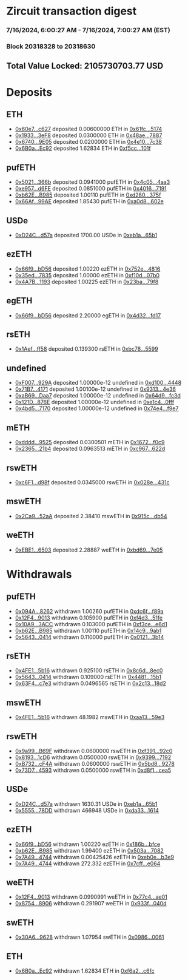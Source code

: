 # Zircuit transaction digest
### 7/16/2024, 6:00:27 AM - 7/16/2024, 7:00:27 AM (EST)
### Block 20318328 to 20318630

## Total Value Locked: 2105730703.77 USD

# Deposits
## ETH
- [0x60e7...c627](https://etherscan.io/address/0x60e72e4Fc30B192503eae46B1f634ff0A7A6c627) deposited 0.00600000 ETH in [0x61fc...5174](https://etherscan.io/tx/0x60e72e4Fc30B192503eae46B1f634ff0A7A6c627)
- [0x1933...3eF8](https://etherscan.io/address/0x1933B1D39C6C57b2848dEe573D25D014918E3eF8) deposited 0.0300000 ETH in [0x48ae...7887](https://etherscan.io/tx/0x1933B1D39C6C57b2848dEe573D25D014918E3eF8)
- [0x6740...9E05](https://etherscan.io/address/0x6740a93F76AEbB4a1Ae487F1c9e15dB657c79E05) deposited 0.0200000 ETH in [0x4e10...7c38](https://etherscan.io/tx/0x6740a93F76AEbB4a1Ae487F1c9e15dB657c79E05)
- [0x6B0a...Ec92](https://etherscan.io/address/0x6B0a3a033b1Ff5a99658d79f9fc620ca705AEc92) deposited 1.62834 ETH in [0xf5cc...101f](https://etherscan.io/tx/0x6B0a3a033b1Ff5a99658d79f9fc620ca705AEc92)
## pufETH
- [0x5021...366b](https://etherscan.io/address/0x502184ec6a3f804c3a329F0666530A14E63d366b) deposited 0.0941000 pufETH in [0x4c05...4aa3](https://etherscan.io/tx/0x502184ec6a3f804c3a329F0666530A14E63d366b)
- [0xe957...d6FE](https://etherscan.io/address/0xe9576B938660Dd82D02D8559a8b57b05E473d6FE) deposited 0.0851000 pufETH in [0x4016...7191](https://etherscan.io/tx/0xe9576B938660Dd82D02D8559a8b57b05E473d6FE)
- [0xb62E...B985](https://etherscan.io/address/0xb62E27A774C0b8f6EE1efcC659c594744895B985) deposited 1.00110 pufETH in [0xd280...375f](https://etherscan.io/tx/0xb62E27A774C0b8f6EE1efcC659c594744895B985)
- [0x66Af...99AE](https://etherscan.io/address/0x66Af85Ff38830187B65956b8D1A68646c1A299AE) deposited 1.85430 pufETH in [0xa0d8...602e](https://etherscan.io/tx/0x66Af85Ff38830187B65956b8D1A68646c1A299AE)
## USDe
- [0xD24C...d57a](https://etherscan.io/address/0xD24Cfe2d0fa81369ca6291c28ac5426e16B6d57a) deposited 1700.00 USDe in [0xeb1a...65b1](https://etherscan.io/tx/0xD24Cfe2d0fa81369ca6291c28ac5426e16B6d57a)
## ezETH
- [0x66f9...bD56](https://etherscan.io/address/0x66f9A6775dBA0b65c888C14c9FE52f8C4B74bD56) deposited 1.00220 ezETH in [0x752e...4816](https://etherscan.io/tx/0x66f9A6775dBA0b65c888C14c9FE52f8C4B74bD56)
- [0x35ed...7835](https://etherscan.io/address/0x35edBfA848244361002604B1a9FD6DaAe1727835) deposited 1.00000 ezETH in [0xf10d...07b0](https://etherscan.io/tx/0x35edBfA848244361002604B1a9FD6DaAe1727835)
- [0x4A7B...1193](https://etherscan.io/address/0x4A7B6032AACabAa953E0cE9C4753321a635a1193) deposited 1.00225 ezETH in [0x23ba...79f8](https://etherscan.io/tx/0x4A7B6032AACabAa953E0cE9C4753321a635a1193)
## egETH
- [0x66f9...bD56](https://etherscan.io/address/0x66f9A6775dBA0b65c888C14c9FE52f8C4B74bD56) deposited 2.20000 egETH in [0x4d32...fd17](https://etherscan.io/tx/0x66f9A6775dBA0b65c888C14c9FE52f8C4B74bD56)
## rsETH
- [0x1Aef...ff58](https://etherscan.io/address/0x1Aefe33a87F341615c6271D022fa865e2be0ff58) deposited 0.139300 rsETH in [0xbc78...5599](https://etherscan.io/tx/0x1Aefe33a87F341615c6271D022fa865e2be0ff58)
## undefined
- [0xF007...929A](https://etherscan.io/address/0xF007AF3748AD93B4F045306a3b09E07F0191929A) deposited 1.00000e-12 undefined in [0xd100...4448](https://etherscan.io/tx/0xF007AF3748AD93B4F045306a3b09E07F0191929A)
- [0x71B7...4171](https://etherscan.io/address/0x71B70232BA6228E2E378CcE858C54cb01fd04171) deposited 1.00100e-12 undefined in [0x9313...4e36](https://etherscan.io/tx/0x71B70232BA6228E2E378CcE858C54cb01fd04171)
- [0xaB69...Daa7](https://etherscan.io/address/0xaB69562F582FBB458828558dF66f0d99BDcEDaa7) deposited 1.00000e-12 undefined in [0x64d9...fc3d](https://etherscan.io/tx/0xaB69562F582FBB458828558dF66f0d99BDcEDaa7)
- [0x121D...876E](https://etherscan.io/address/0x121DD42384db6ad04851F7ac1E81bCd8Bbb1876E) deposited 1.00000e-12 undefined in [0xe1c4...0fff](https://etherscan.io/tx/0x121DD42384db6ad04851F7ac1E81bCd8Bbb1876E)
- [0x4bd5...7170](https://etherscan.io/address/0x4bd5487aC9e2B4f6D662b355B8302aEe83827170) deposited 1.00000e-12 undefined in [0x74e4...f9e7](https://etherscan.io/tx/0x4bd5487aC9e2B4f6D662b355B8302aEe83827170)
## mETH
- [0xdddd...9525](https://etherscan.io/address/0xddddDf1383a980d591868F010fE1CB9D62739525) deposited 0.0300501 mETH in [0x1672...f0c9](https://etherscan.io/tx/0xddddDf1383a980d591868F010fE1CB9D62739525)
- [0x2365...21b4](https://etherscan.io/address/0x236547aB40103eE2DA88643652985771e14b21b4) deposited 0.0963513 mETH in [0xc967...622d](https://etherscan.io/tx/0x236547aB40103eE2DA88643652985771e14b21b4)
## rswETH
- [0xc6F1...d98f](https://etherscan.io/address/0xc6F1eC8AAeD5b5f3E6DcDEa4008e4724369Ed98f) deposited 0.0345000 rswETH in [0x028e...431c](https://etherscan.io/tx/0xc6F1eC8AAeD5b5f3E6DcDEa4008e4724369Ed98f)
## mswETH
- [0x2Ca9...52aA](https://etherscan.io/address/0x2Ca9341798e03FE40B22637D5A366Ca4Bc8252aA) deposited 2.38410 mswETH in [0x915c...db54](https://etherscan.io/tx/0x2Ca9341798e03FE40B22637D5A366Ca4Bc8252aA)
## weETH
- [0xEBE1...6503](https://etherscan.io/address/0xEBE10C876a9979684fD6e1C08aB9397DedD86503) deposited 2.28887 weETH in [0xbd69...7e05](https://etherscan.io/tx/0xEBE10C876a9979684fD6e1C08aB9397DedD86503)
# Withdrawals
## pufETH
- [0x094A...8262](https://etherscan.io/address/0x094A3C4c0706471f2649022EF5e8CE739af48262) withdrawn 1.00260 pufETH in [0xdc6f...f89a](https://etherscan.io/tx/0x094A3C4c0706471f2649022EF5e8CE739af48262)
- [0x12F4...9013](https://etherscan.io/address/0x12F4631E1327aA1EFc25F2407239B0488a569013) withdrawn 0.105900 pufETH in [0xf4d3...51fe](https://etherscan.io/tx/0x12F4631E1327aA1EFc25F2407239B0488a569013)
- [0x10A9...3ACC](https://etherscan.io/address/0x10A9Be5De17889f47E9E81344A6F70fdd49A3ACC) withdrawn 0.103000 pufETH in [0xf3ce...e6d1](https://etherscan.io/tx/0x10A9Be5De17889f47E9E81344A6F70fdd49A3ACC)
- [0xb62E...B985](https://etherscan.io/address/0xb62E27A774C0b8f6EE1efcC659c594744895B985) withdrawn 1.00110 pufETH in [0x14c9...9ab1](https://etherscan.io/tx/0xb62E27A774C0b8f6EE1efcC659c594744895B985)
- [0x5643...0414](https://etherscan.io/address/0x5643f32F5A56f9781C451EE2919bE8479db10414) withdrawn 0.110000 pufETH in [0x0121...3b14](https://etherscan.io/tx/0x5643f32F5A56f9781C451EE2919bE8479db10414)
## rsETH
- [0x4FE1...5b16](https://etherscan.io/address/0x4FE103D1D3C15E05f8B3B0773330a86e6cfD5b16) withdrawn 0.925100 rsETH in [0x8c6d...8ec0](https://etherscan.io/tx/0x4FE103D1D3C15E05f8B3B0773330a86e6cfD5b16)
- [0x5643...0414](https://etherscan.io/address/0x5643f32F5A56f9781C451EE2919bE8479db10414) withdrawn 0.109000 rsETH in [0x4481...15b1](https://etherscan.io/tx/0x5643f32F5A56f9781C451EE2919bE8479db10414)
- [0x63F4...c7e3](https://etherscan.io/address/0x63F414FE7a44f401bC136cC06F8Aa8400d55c7e3) withdrawn 0.0496565 rsETH in [0x2c13...18d2](https://etherscan.io/tx/0x63F414FE7a44f401bC136cC06F8Aa8400d55c7e3)
## mswETH
- [0x4FE1...5b16](https://etherscan.io/address/0x4FE103D1D3C15E05f8B3B0773330a86e6cfD5b16) withdrawn 48.1982 mswETH in [0xaa13...59e3](https://etherscan.io/tx/0x4FE103D1D3C15E05f8B3B0773330a86e6cfD5b16)
## rswETH
- [0x9a99...B69F](https://etherscan.io/address/0x9a99a8fe218AE8CA84EA2B9b4484DAd58E18B69F) withdrawn 0.0600000 rswETH in [0xf391...92c0](https://etherscan.io/tx/0x9a99a8fe218AE8CA84EA2B9b4484DAd58E18B69F)
- [0x8193...1cD6](https://etherscan.io/address/0x8193b5D1Caa22Cc7AEB7F747d05DAe3322341cD6) withdrawn 0.0500000 rswETH in [0x9399...7192](https://etherscan.io/tx/0x8193b5D1Caa22Cc7AEB7F747d05DAe3322341cD6)
- [0xB732...cF4A](https://etherscan.io/address/0xB732676c46c43f259A0AF76fc346F73c5D49cF4A) withdrawn 0.0600000 rswETH in [0x5bd8...9278](https://etherscan.io/tx/0xB732676c46c43f259A0AF76fc346F73c5D49cF4A)
- [0x73D7...4593](https://etherscan.io/address/0x73D7593DaF44F411EaeB4F28BFBDda368b624593) withdrawn 0.0500000 rswETH in [0xd8f1...cea5](https://etherscan.io/tx/0x73D7593DaF44F411EaeB4F28BFBDda368b624593)
## USDe
- [0xD24C...d57a](https://etherscan.io/address/0xD24Cfe2d0fa81369ca6291c28ac5426e16B6d57a) withdrawn 1630.31 USDe in [0xeb1a...65b1](https://etherscan.io/tx/0xD24Cfe2d0fa81369ca6291c28ac5426e16B6d57a)
- [0x5555...78DD](https://etherscan.io/address/0x5555551fc55B8800db43B69a3C4F468d413578DD) withdrawn 466948 USDe in [0xda33...1614](https://etherscan.io/tx/0x5555551fc55B8800db43B69a3C4F468d413578DD)
## ezETH
- [0x66f9...bD56](https://etherscan.io/address/0x66f9A6775dBA0b65c888C14c9FE52f8C4B74bD56) withdrawn 1.00220 ezETH in [0x186b...bfce](https://etherscan.io/tx/0x66f9A6775dBA0b65c888C14c9FE52f8C4B74bD56)
- [0xb62E...B985](https://etherscan.io/address/0xb62E27A774C0b8f6EE1efcC659c594744895B985) withdrawn 1.99400 ezETH in [0x503a...7082](https://etherscan.io/tx/0xb62E27A774C0b8f6EE1efcC659c594744895B985)
- [0x7A49...4744](https://etherscan.io/address/0x7A493Be5c2ce014cD049Bf178a1ac0Db1B434744) withdrawn 0.00425426 ezETH in [0xeb0e...b3e9](https://etherscan.io/tx/0x7A493Be5c2ce014cD049Bf178a1ac0Db1B434744)
- [0x7A49...4744](https://etherscan.io/address/0x7A493Be5c2ce014cD049Bf178a1ac0Db1B434744) withdrawn 272.332 ezETH in [0x7cff...e064](https://etherscan.io/tx/0x7A493Be5c2ce014cD049Bf178a1ac0Db1B434744)
## weETH
- [0x12F4...9013](https://etherscan.io/address/0x12F4631E1327aA1EFc25F2407239B0488a569013) withdrawn 0.0990991 weETH in [0x77c4...ae01](https://etherscan.io/tx/0x12F4631E1327aA1EFc25F2407239B0488a569013)
- [0x8754...8906](https://etherscan.io/address/0x8754D438e2117752e79660FF5bde212780ab8906) withdrawn 0.291907 weETH in [0x933f...040d](https://etherscan.io/tx/0x8754D438e2117752e79660FF5bde212780ab8906)
## swETH
- [0x30A6...9628](https://etherscan.io/address/0x30A6BcaD74534fa05Fb039D36B80d36d92a99628) withdrawn 1.07954 swETH in [0x0986...0061](https://etherscan.io/tx/0x30A6BcaD74534fa05Fb039D36B80d36d92a99628)
## ETH
- [0x6B0a...Ec92](https://etherscan.io/address/0x6B0a3a033b1Ff5a99658d79f9fc620ca705AEc92) withdrawn 1.62834 ETH in [0xf6a2...c6fc](https://etherscan.io/tx/0x6B0a3a033b1Ff5a99658d79f9fc620ca705AEc92)
